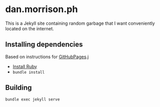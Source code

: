 # dan.morrison.ph

This is a Jekyll site containing random garbage that I want conveniently located on the internet.

## Installing dependencies

Based on instructions for [GitHubPages](https://help.github.com/articles/setting-up-your-github-pages-site-locally-with-jekyll/).j

- [Install Ruby](https://www.ruby-lang.org/en/downloads/)
- `bundle install`

## Building

`bundle exec jekyll serve`